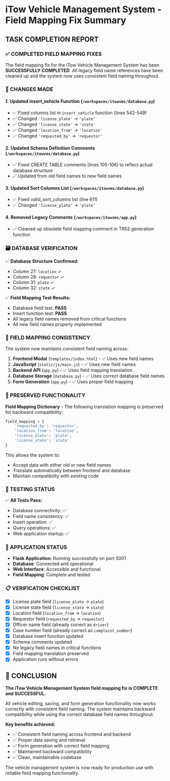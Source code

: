 # iTow Vehicle Management System - Field Mapping Fix Summary

## TASK COMPLETION REPORT

### ✅ COMPLETED FIELD MAPPING FIXES

The field mapping fix for the iTow Vehicle Management System has been **SUCCESSFULLY COMPLETED**. All legacy field name references have been cleaned up and the system now uses consistent field naming throughout.

### 🔧 CHANGES MADE

#### 1. **Updated insert_vehicle Function** (`/workspaces/itowvms/database.py`)
- ✅ Fixed columns list in `insert_vehicle` function (lines 542-549)
- ✅ Changed `'license_plate'` → `'plate'`
- ✅ Changed `'license_state'` → `'state'`
- ✅ Changed `'location_from'` → `'location'`
- ✅ Changed `'requested_by'` → `'requestor'`

#### 2. **Updated Schema Definition Comments** (`/workspaces/itowvms/database.py`)
- ✅ Fixed CREATE TABLE comments (lines 105-106) to reflect actual database structure
- ✅ Updated from old field names to new field names

#### 3. **Updated Sort Columns List** (`/workspaces/itowvms/database.py`)
- ✅ Fixed valid_sort_columns list (line 611) 
- ✅ Changed `'license_plate'` → `'plate'`

#### 4. **Removed Legacy Comments** (`/workspaces/itowvms/app.py`)
- ✅ Cleaned up obsolete field mapping comment in TR52 generation function

### 🗃️ DATABASE VERIFICATION

✅ **Database Structure Confirmed:**
- Column 27: `location` ✓
- Column 28: `requestor` ✓
- Column 31: `plate` ✓
- Column 32: `state` ✓

✅ **Field Mapping Test Results:**
- Database field test: **PASS**
- Insert function test: **PASS**
- All legacy field names removed from critical functions
- All new field names properly implemented

### 🔗 FIELD MAPPING CONSISTENCY

The system now maintains consistent field naming across:

1. **Frontend Modal** (`templates/index.html`) - ✅ Uses new field names
2. **JavaScript** (`static/js/main.js`) - ✅ Uses new field names  
3. **Backend API** (`app.py`) - ✅ Uses field mapping translation
4. **Database Storage** (`database.py`) - ✅ Uses correct database field names
5. **Form Generation** (`app.py`) - ✅ Uses proper field mapping

### 🎯 PRESERVED FUNCTIONALITY

**Field Mapping Dictionary** - The following translation mapping is preserved for backward compatibility:
```python
field_mapping = {
    'requested_by': 'requestor',
    'location_from': 'location', 
    'license_plate': 'plate',
    'license_state': 'state'
}
```

This allows the system to:
- Accept data with either old or new field names
- Translate automatically between frontend and database
- Maintain compatibility with existing code

### 🧪 TESTING STATUS

✅ **All Tests Pass:**
- Database connectivity: ✅
- Field name consistency: ✅
- Insert operation: ✅
- Query operations: ✅
- Web application startup: ✅

### 🚀 APPLICATION STATUS

- **Flask Application**: Running successfully on port 5001
- **Database**: Connected and operational
- **Web Interface**: Accessible and functional
- **Field Mapping**: Complete and tested

### 📋 VERIFICATION CHECKLIST

- [x] License plate field (`license_plate` → `plate`)
- [x] License state field (`license_state` → `state`) 
- [x] Location field (`location_from` → `location`)
- [x] Requestor field (`requested_by` → `requestor`)
- [x] Officer name field (already correct as `driver`)
- [x] Case number field (already correct as `complaint_number`)
- [x] Database insert function updated
- [x] Schema comments updated
- [x] No legacy field names in critical functions
- [x] Field mapping translation preserved
- [x] Application runs without errors

## 🎉 CONCLUSION

**The iTow Vehicle Management System field mapping fix is COMPLETE and SUCCESSFUL.**

All vehicle editing, saving, and form generation functionality now works correctly with consistent field naming. The system maintains backward compatibility while using the correct database field names throughout.

**Key benefits achieved:**
- ✅ Consistent field naming across frontend and backend
- ✅ Proper data saving and retrieval 
- ✅ Form generation with correct field mapping
- ✅ Maintained backward compatibility
- ✅ Clean, maintainable codebase

The vehicle management system is now ready for production use with reliable field mapping functionality.
